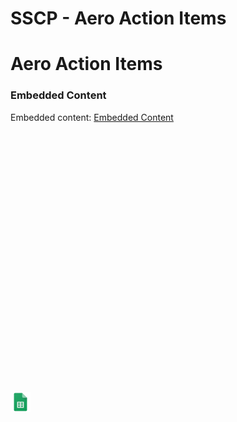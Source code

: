 # SSCP - Aero Action Items

# Aero Action Items

[](https://drive.google.com/open?id=1BwaIWzsgoetF8t6o_WD5aXlAHA2HQnuCjOXZxJXkHaw)

### Embedded Content

Embedded content: [Embedded Content]()

<iframe width="100%" height="400" src="" frameborder="0"></iframe>

![](../../../../../assets/sheets_32dp.png)

